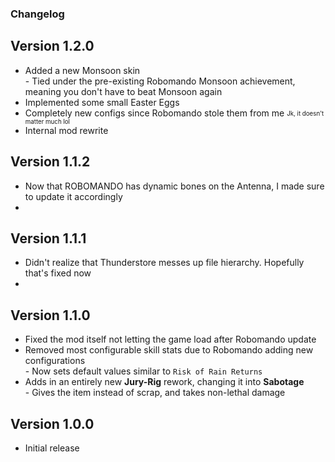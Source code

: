 ### Changelog
## Version 1.2.0
- Added a new Monsoon skin
<br>- Tied under the pre-existing Robomando Monsoon achievement, meaning you don't have to beat Monsoon again
- Implemented some small Easter Eggs
- Completely new configs since Robomando stole them from me <sub><sup>Jk, it doesn't matter much lol</sub></sup>
- Internal mod rewrite

## Version 1.1.2
- Now that ROBOMANDO has dynamic bones on the Antenna, I made sure to update it accordingly
- 
## Version 1.1.1
- Didn't realize that Thunderstore messes up file hierarchy. Hopefully that's fixed now
- 
## Version 1.1.0
- Fixed the mod itself not letting the game load after Robomando update
- Removed most configurable skill stats due to Robomando adding new configurations
<br>- Now sets default values similar to ``Risk of Rain Returns``
- Adds in an entirely new **Jury-Rig** rework, changing it into **Sabotage**
<br>- Gives the item instead of scrap, and takes non-lethal damage

## Version 1.0.0
- Initial release
